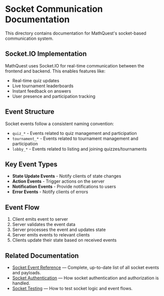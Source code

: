 # Socket Communication Documentation

This directory contains documentation for MathQuest's socket-based communication system.

## Socket.IO Implementation

MathQuest uses Socket.IO for real-time communication between the frontend and backend. This enables features like:

- Real-time quiz updates
- Live tournament leaderboards
- Instant feedback on answers
- User presence and participation tracking

## Event Structure

Socket events follow a consistent naming convention:

- `quiz_*` - Events related to quiz management and participation
- `tournament_*` - Events related to tournament management and participation
- `lobby_*` - Events related to listing and joining quizzes/tournaments

## Key Event Types

- **State Update Events** - Notify clients of state changes
- **Action Events** - Trigger actions on the server
- **Notification Events** - Provide notifications to users
- **Error Events** - Notify clients of errors

## Event Flow

1. Client emits event to server
2. Server validates the event data
3. Server processes the event and updates state
4. Server emits events to relevant clients
5. Clients update their state based on received events

## Related Documentation

- [Socket Event Reference](event-reference.md) — Complete, up-to-date list of all socket events and payloads.
- [Socket Authentication](socket-authentication.md) — How socket authentication and authorization is handled.
- [Socket Testing](socket-testing.md) — How to test socket logic and event flows.
